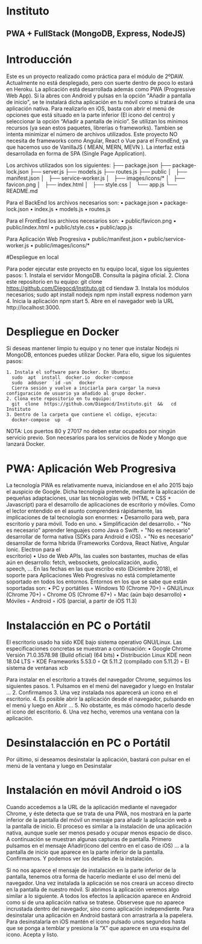 # Instituto
## PWA + FullStack (MongoDB, Express, NodeJS)
 
# Introducción

Este es un proyecto realizado como práctica para el módulo de 2ºDAW. Actualmente no está desplegado, pero con suerte dentro de poco lo estará en Heroku.
La aplicación está desarrollada además como PWA (Progressive Web App). 
Si la abres con Android y pulsas en la opción "Añadir a pantalla de inicio", se te instalará dicha aplicación en tu móvil como si tratará de una aplicación nativa. 
Para realizarlo en iOS, basta con abrir el menú de opciones que está situado en la parte inferior (El icono del centro) y seleccionar la opción “Añadir a pantalla de inicio”.
Se utilizan los mínimos recursos (ya sean estos paquetes, librerías o frameworks). Tambien se intenta minimizar el número de archivos utilizados. Este proyecto NO necesita de frameworks como Angular, React o Vue para el FrondEnd, ya que hacemos uso de VanillaJS ( MEAN, MERN, MEVN ).
La interfaz está desarrollada en forma de SPA (Single Page Application).

Los archivos utilizados son los siguientes:
├── package.json
├── package-lock.json
├── server.js
├── models.js
├── routes.js
├── public
│   ├── manifest.json
│   ├── service-worker.js
│   ├── images/icons/*
│   ├── favicon.png
│   ├── index.html
│   ├── style.css
│   └── app.js
└── README.md

Para el BackEnd los archivos necesarios son:
    • package.json 
    • package-lock.json 
    • index.js 
    • models.js 
    • routes.js 
    
Para el FrontEnd los archivos necesarios son:
    • public/favicon.png 
    • public/index.html 
    • public/style.css 
    • public/app.js 
    
Para Aplicación Web Progresiva
    • public/manifest.json 
    • public/service-worker.js 
    • public/images/icons/* 
    
#Despliegue en local

Para poder ejecutar este proyecto en tu equipo local, sigue los siguientes pasos:
    1. Instala el servidor MongoDB. Consulta la página oficial. 
    2. Clona este repositorio en tu equipo: 
      git  clone  https://github.com/Diegocd/Instituto.git
      cd   tiendaw
    3. Instala los módulos necesarios; 
      sudo apt install nodejs npm
      npm  install express nodemon yarn
    4. Inicia la aplicación 
      npm  start
    5. Abre en el navegador web la URL http://localhost:3000. 
    
# Despliegue en Docker

Si deseas mantener limpio tu equipo y no tener que instalar Nodejs ni MongoDB, entonces puedes utilizar Docker.
Para ello, sigue los siguientes pasos:

    1. Instala el software para Docker. En Ubuntu: 
      sudo  apt  install  docker.io  docker-compose
      sudo  adduser  `id -un`  docker
      Cierra sesión y vuelve a iniciarla para cargar la nueva configuración de usuario ya añadido al grupo docker.
    2. Clona este repositorio en tu equipo: 
      git  clone  https://github.com/Diegocd/Instituto.git  &&   cd   Instituto
    3. Dentro de la carpeta que contiene el código, ejecuta: 
      docker-compose  up  -d
      
NOTA: Los puertos 80 y 27017 no deben estar ocupados por ningún servicio previo. Son necesarios para los servicios de Node y Mongo que lanzará Docker.

# PWA: Aplicación Web Progresiva

La tecnología PWA es relativamente nueva, iniciandose en el año 2015 bajo el auspicio de Google.
Dicha tecnología pretende, mediante la aplicación de pequeñas adaptaciones, usar las tecnologías web (HTML + CSS + Javascript) para el desarrollo de aplicaciones de escritorio y móviles.
Como el lector entendido en el asunto comprenderá rápidamente, las implicaciones de tal tecnología son enormes:
    • Desarrollo para web, para escritorio y para móvil. Todo en uno. 
    • Simplificación del desarrollo. 
        ◦ "No es necesario" aprender lenguajes como Java o Swift. 
        ◦ "No es necesario" desarrollar de forma nativa (SDKs para Android e iOS). 
        ◦ "No es necesario" desarrollar de forma híbrida (Frameworks Cordova, React Native, Angular Ionic. Electron para el             
           escritorio) 
    • Uso de Web APIs, las cuales son bastantes, muchas de ellas aún en desarrollo: fetch, websockets, geolocalización, audio,      
      speech, ... 
En las fechas en las que escribo esto (Diciembre 2018), el soporte para Aplicaciones Web Progresivas no está completamente soportado en todos los entornos. Entornos en los que se sabe que están soportadas son:
    • PC y portátiles 
        ◦ Windows 10 (Chrome 70+) 
        ◦ GNU/Linux (Chrome 70+) 
        ◦ Chrome OS (Chrome 67+) 
        ◦ Mac (aún bajo desarrollo) 
    • Móviles 
        ◦ Android 
        ◦ iOS (parcial, a partir de iOS 11.3) 
        
# Instalacción en PC o Portátil

El escritorio usado ha sido KDE bajo sistema operativo GNU/Linux. Las especificaciones concretas se muestran a continuación:
    • Google Chrome Versión 71.0.3578.98 (Build oficial) (64 bits) 
    • Distribución Linux KDE neon 18.04 LTS 
        ◦ KDE Frameworks 5.53.0 
        ◦ Qt 5.11.2 (compilado con 5.11.2) 
        ◦ El sistema de ventanas xcb 

Para instalar en el escritorio a través del navegador Chrome, seguimos los siguientes pasos.
    1. Pulsamos en el menú del navegador y luego en Instalar ... 
    2. Confirmamos 
    3. Una vez instalada nos aparecerá un icono en el escritorio. 
    4. Es posible abrir la aplicación desde el navegador, pulsando en el menú y luego en Abrir ... 
    5. No obstante, es más cómodo hacerlo desde el icono del escritorio.
    6. Una vez hecho, veremos una ventana con la aplicación.

# Desinstalacción en PC o Portátil

Por último, si deseamos desinstalar la aplicación, bastará con pulsar en el menú de la ventana y luego en Desinstalar

# Instalación en móvil Android o iOS

Cuando accedemos a la URL de la aplicación mediante el navegador Chrome, y éste detecta que se trata de una PWA, nos mostrará en la parte inferior de la pantalla del móvil un mensaje para añadir la aplicación web a la pantalla de inicio. El proceso es similar a la instalación de una aplicación nativa, aunque suele ser menos pesado y ocupar menos espacio de disco.
A continuación se muestran algunas capturas de pantalla.
Primero pulsamos en el mensaje Añadir(icono del centro en el caso de iOS) ... a la pantalla de inicio que aparece en la parte inferior de la pantalla.
Confirmamos.
Y podemos ver los detalles de la instalación.

Si no nos aparece el mensaje de instalación en la parte inferior de la pantalla, tenemos otra forma de hacerlo mediante el uso del menú del navegador.
Una vez instalada la aplicación se nos creará un acceso directo en la pantalla de nuestro móvil.
Si abrimos la aplicación veremos algo similar a lo siguiente.
A todos los efectos la aplicación aparece en Android como si de una aplicación nativa se tratese. Observese que no aparece incrustada dentro del navegador, sino como aplicación independiente.
Para desinstalar una aplicación en Android bastará con arrastrarla a la papelera. Para desinstalarla en iOS mantén el icono pulsado unos segundos hasta que se ponga a temblar y presiona la “X” que aparece en una esquina del icono. Acepta y listo.

